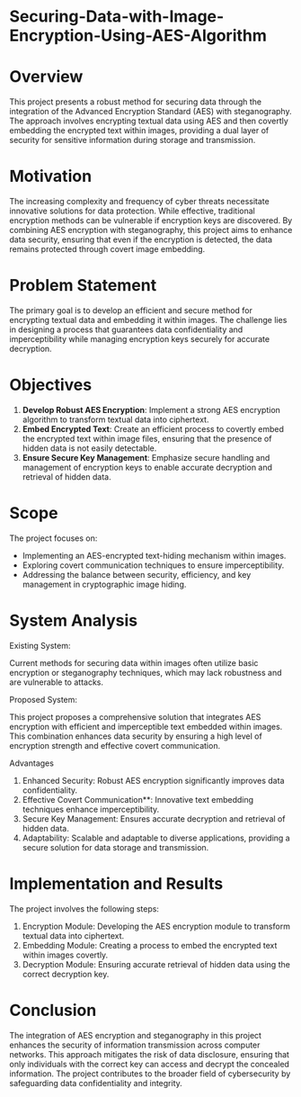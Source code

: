 # Securing-Data-with-Image-Encryption-Using-AES-Algorithm

# Overview

This project presents a robust method for securing data through the integration of the Advanced Encryption Standard (AES) with steganography. The approach involves encrypting textual data using AES and then covertly embedding the encrypted text within images, providing a dual layer of security for sensitive information during storage and transmission.

# Motivation

The increasing complexity and frequency of cyber threats necessitate innovative solutions for data protection. While effective, traditional encryption methods can be vulnerable if encryption keys are discovered. By combining AES encryption with steganography, this project aims to enhance data security, ensuring that even if the encryption is detected, the data remains protected through covert image embedding.

# Problem Statement

The primary goal is to develop an efficient and secure method for encrypting textual data and embedding it within images. The challenge lies in designing a process that guarantees data confidentiality and imperceptibility while managing encryption keys securely for accurate decryption.

# Objectives

1. **Develop Robust AES Encryption**: Implement a strong AES encryption algorithm to transform textual data into ciphertext.
2. **Embed Encrypted Text**: Create an efficient process to covertly embed the encrypted text within image files, ensuring that the presence of hidden data is not easily detectable.
3. **Ensure Secure Key Management**: Emphasize secure handling and management of encryption keys to enable accurate decryption and retrieval of hidden data.

# Scope

The project focuses on:
- Implementing an AES-encrypted text-hiding mechanism within images.
- Exploring covert communication techniques to ensure imperceptibility.
- Addressing the balance between security, efficiency, and key management in cryptographic image hiding.

# System Analysis

Existing System:

Current methods for securing data within images often utilize basic encryption or steganography techniques, which may lack robustness and are vulnerable to attacks.

Proposed System:

This project proposes a comprehensive solution that integrates AES encryption with efficient and imperceptible text embedded within images. This combination enhances data security by ensuring a high level of encryption strength and effective covert communication.

 Advantages

1. Enhanced Security: Robust AES encryption significantly improves data confidentiality.
2. Effective Covert Communication**: Innovative text embedding techniques enhance imperceptibility.
3. Secure Key Management: Ensures accurate decryption and retrieval of hidden data.
4. Adaptability: Scalable and adaptable to diverse applications, providing a secure solution for data storage and transmission.

# Implementation and Results

The project involves the following steps:
1. Encryption Module: Developing the AES encryption module to transform textual data into ciphertext.
2. Embedding Module: Creating a process to embed the encrypted text within images covertly.
3. Decryption Module: Ensuring accurate retrieval of hidden data using the correct decryption key.

# Conclusion

The integration of AES encryption and steganography in this project enhances the security of information transmission across computer networks. This approach mitigates the risk of data disclosure, ensuring that only individuals with the correct key can access and decrypt the concealed information. The project contributes to the broader field of cybersecurity by safeguarding data confidentiality and integrity.
